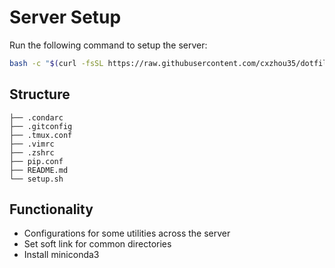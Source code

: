 # Server Setup

Run the following command to setup the server:
```bash
bash -c "$(curl -fsSL https://raw.githubusercontent.com/cxzhou35/dotfiles/main/server/setup.sh)" "/mnt/data/home/username"
```

## Structure

```
├── .condarc
├── .gitconfig
├── .tmux.conf
├── .vimrc
├── .zshrc
├── pip.conf
├── README.md
└── setup.sh
```

## Functionality

- Configurations for some utilities across the server
- Set soft link for common directories
- Install miniconda3
